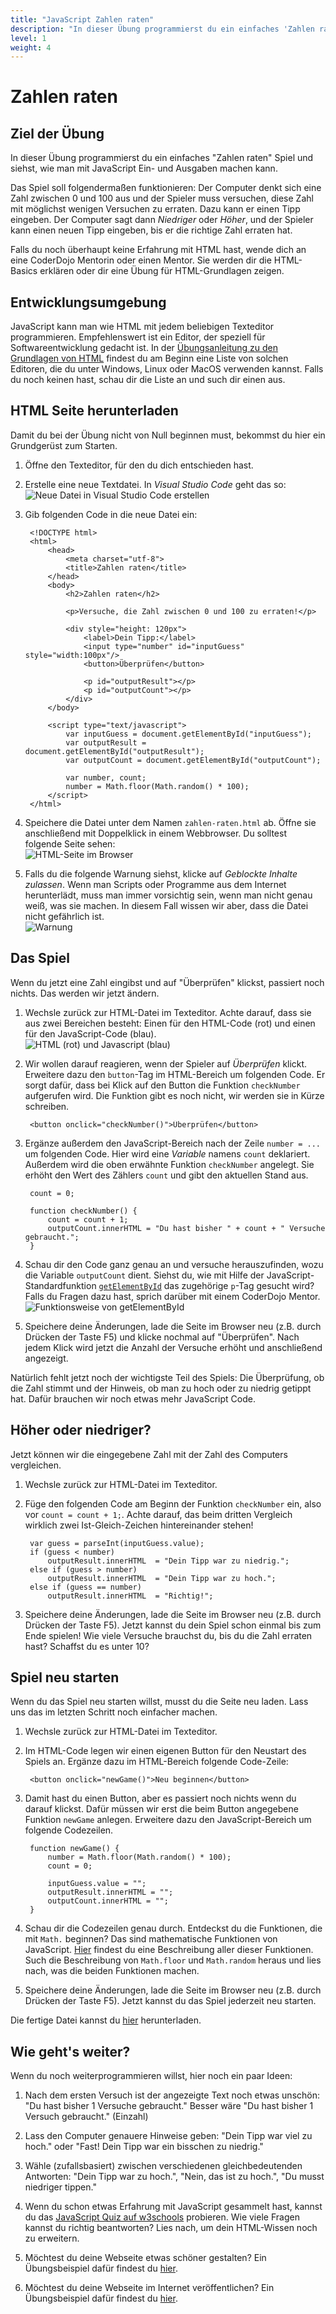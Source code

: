 ```yaml
---
title: "JavaScript Zahlen raten"
description: "In dieser Übung programmierst du ein einfaches 'Zahlen raten' Spiel und siehst, wie man mit JavaScript Ein- und Ausgaben machen kann."
level: 1
weight: 4
---
```


# Zahlen raten

## Ziel der Übung

In dieser Übung programmierst du ein einfaches "Zahlen raten" Spiel und siehst, wie man mit JavaScript Ein- und Ausgaben machen kann.

Das Spiel soll folgendermaßen funktionieren: Der Computer denkt sich eine Zahl zwischen 0 und 100 aus und der Spieler muss versuchen, diese Zahl mit möglichst wenigen Versuchen zu erraten. Dazu kann er einen Tipp eingeben. Der Computer sagt dann *Niedriger* oder *Höher*, und der Spieler kann einen neuen Tipp eingeben, bis er die richtige Zahl erraten hat.

Falls du noch überhaupt keine Erfahrung mit HTML hast, wende dich an eine CoderDojo Mentorin oder einen Mentor. Sie werden dir die HTML-Basics erklären oder dir eine Übung für HTML-Grundlagen zeigen.

## Entwicklungsumgebung

JavaScript kann man wie HTML mit jedem beliebigen Texteditor programmieren. Empfehlenswert ist ein Editor, der speziell für Softwareentwicklung gedacht ist. In der [Übungsanleitung zu den Grundlagen von HTML](/trainingsanleitungen/web/html-meine-erste-webseite.html) findest du am Beginn eine Liste von solchen Editoren, die du unter Windows, Linux oder MacOS verwenden kannst. Falls du noch keinen hast, schau dir die Liste an und such dir einen aus.

## HTML Seite herunterladen

Damit du bei der Übung nicht von Null beginnen must, bekommst du hier ein Grundgerüst zum Starten.

1. Öffne den Texteditor, für den du dich entschieden hast.

2. Erstelle eine neue Textdatei. In *Visual Studio Code* geht das so: <br/>![Neue Datei in Visual Studio Code erstellen](html-meine-erste-webseite/code-neue-datei.png)

3. Gib folgenden Code in die neue Datei ein:

        <!DOCTYPE html>
        <html>
        	<head>
        		<meta charset="utf-8">
        		<title>Zahlen raten</title>
        	</head>
        	<body>
        		<h2>Zahlen raten</h2>
        		
        		<p>Versuche, die Zahl zwischen 0 und 100 zu erraten!</p>
        		
        		<div style="height: 120px">
        			<label>Dein Tipp:</label>
        			<input type="number" id="inputGuess" style="width:100px"/>
        			<button>Überprüfen</button>
        			
        			<p id="outputResult"></p>
        			<p id="outputCount"></p>
        		</div>
        	</body>
        	
        	<script type="text/javascript">
        		var inputGuess = document.getElementById("inputGuess");
        		var outputResult = document.getElementById("outputResult");
        		var outputCount = document.getElementById("outputCount");
        		
        		var number, count;
        		number = Math.floor(Math.random() * 100);
        	</script>
        </html>

4. Speichere die Datei unter dem Namen `zahlen-raten.html` ab. Öffne sie anschließend mit Doppelklick in einem Webbrowser. Du solltest folgende Seite sehen:<br/>
![HTML-Seite im Browser](javascript-zahlen-raten/html-seite.png)

5. Falls du die folgende Warnung siehst, klicke auf *Geblockte Inhalte zulassen*. Wenn man Scripts oder Programme aus dem Internet herunterlädt, muss man immer vorsichtig sein, wenn man nicht genau weiß, was sie machen. In diesem Fall wissen wir aber, dass die Datei nicht gefährlich ist.<br/>
![Warnung](javascript-zahlen-raten/script-warnung.png)

## Das Spiel

Wenn du jetzt eine Zahl eingibst und auf "Überprüfen" klickst, passiert noch nichts. Das werden wir jetzt ändern.

1. Wechsle zurück zur HTML-Datei im Texteditor. Achte darauf, dass sie aus zwei Bereichen besteht: Einen für den HTML-Code (rot) und einen für den JavaScript-Code (blau).<br/>
![HTML (rot) und Javascript (blau)](javascript-zahlen-raten/html-javascript.png)

2. Wir wollen darauf reagieren, wenn der Spieler auf *Überprüfen* klickt. Erweitere dazu den `button`-Tag im HTML-Bereich um folgenden Code. Er sorgt dafür, dass bei Klick auf den Button die Funktion `checkNumber` aufgerufen wird. Die Funktion gibt es noch nicht, wir werden sie in Kürze schreiben.

        <button onclick="checkNumber()">Überprüfen</button>

3. Ergänze außerdem den JavaScript-Bereich nach der Zeile `number = ...` um folgenden Code. Hier wird eine *Variable* namens `count` deklariert. Außerdem wird die oben erwähnte Funktion `checkNumber` angelegt. Sie erhöht den Wert des Zählers `count` und gibt den aktuellen Stand aus.

        count = 0;
    
        function checkNumber() {
    		count = count + 1;
    		outputCount.innerHTML = "Du hast bisher " + count + " Versuche gebraucht.";
        }

4. Schau dir den Code ganz genau an und versuche herauszufinden, wozu die Variable `outputCount` dient. Siehst du, wie mit Hilfe der JavaScript-Standardfunktion [`getElementById`](http://www.w3schools.com/jsref/met_doc_getelementbyid.asp) das zugehörige `p`-Tag gesucht wird? Falls du Fragen dazu hast, sprich darüber mit einem CoderDojo Mentor.<br/>
![Funktionsweise von getElementById](javascript-zahlen-raten/getElementById.png)

5. Speichere deine Änderungen, lade die Seite im Browser neu (z.B. durch Drücken der Taste F5) und klicke nochmal auf "Überprüfen". Nach jedem Klick wird jetzt die Anzahl der Versuche erhöht und anschließend angezeigt.
	
Natürlich fehlt jetzt noch der wichtigste Teil des Spiels: Die Überprüfung, ob die Zahl stimmt und der Hinweis, ob man zu hoch oder zu niedrig getippt hat. Dafür brauchen wir noch etwas mehr JavaScript Code.

## Höher oder niedriger?

Jetzt können wir die eingegebene Zahl mit der Zahl des Computers vergleichen.

1. Wechsle zurück zur HTML-Datei im Texteditor. 

2. Füge den folgenden Code am Beginn der Funktion `checkNumber` ein, also vor `count = count + 1;`. Achte darauf, das beim dritten Vergleich wirklich zwei Ist-Gleich-Zeichen hintereinander stehen!

        var guess = parseInt(inputGuess.value);			
        if (guess < number)
            outputResult.innerHTML  = "Dein Tipp war zu niedrig.";
        else if (guess > number)
            outputResult.innerHTML  = "Dein Tipp war zu hoch.";
        else if (guess == number)
            outputResult.innerHTML  = "Richtig!";		

5. Speichere deine Änderungen, lade die Seite im Browser neu (z.B. durch Drücken der Taste F5). Jetzt kannst du dein Spiel schon einmal bis zum Ende spielen! Wie viele Versuche brauchst du, bis du die Zahl erraten hast? Schaffst du es unter 10?

## Spiel neu starten

Wenn du das Spiel neu starten willst, musst du die Seite neu laden. Lass uns das im letzten Schritt noch einfacher machen.

1. Wechsle zurück zur HTML-Datei im Texteditor. 

2. Im HTML-Code legen wir einen eigenen Button für den Neustart des Spiels an. Ergänze dazu im HTML-Bereich folgende Code-Zeile:

        <button onclick="newGame()">Neu beginnen</button>

3. Damit hast du einen Button, aber es passiert noch nichts wenn du darauf klickst. Dafür müssen wir erst die beim Button angegebene Funktion `newGame` anlegen. Erweitere dazu den JavaScript-Bereich um folgende Codezeilen.

        function newGame() {
            number = Math.floor(Math.random() * 100);
            count = 0;
    	
            inputGuess.value = "";
            outputResult.innerHTML = "";
            outputCount.innerHTML = "";
        }
	
4. Schau dir die Codezeilen genau durch. Entdeckst du die Funktionen, die mit `Math.` beginnen? Das sind mathematische Funktionen von JavaScript. [Hier](http://www.w3schools.com/jsref/jsref_obj_math.asp) findest du eine Beschreibung aller dieser Funktionen. Such die Beschreibung von `Math.floor` und `Math.random` heraus und lies nach, was die beiden Funktionen machen.

5. Speichere deine Änderungen, lade die Seite im Browser neu (z.B. durch Drücken der Taste F5). Jetzt kannst du das Spiel jederzeit neu starten.

Die fertige Datei kannst du [hier](javascript-zahlen-raten/zahlen-raten-final.html) herunterladen.

## Wie geht's weiter?

Wenn du noch weiterprogrammieren willst, hier noch ein paar Ideen:

1. Nach dem ersten Versuch ist der angezeigte Text noch etwas unschön: "Du hast bisher 1 Versuche gebraucht." Besser wäre "Du hast bisher 1 Versuch gebraucht." (Einzahl)

2. Lass den Computer genauere Hinweise geben: "Dein Tipp war viel zu hoch." oder "Fast! Dein Tipp war ein bisschen zu niedrig."

3. Wähle (zufallsbasiert) zwischen verschiedenen gleichbedeutenden Antworten: "Dein Tipp war zu hoch.", "Nein, das ist zu hoch.", "Du musst niedriger tippen."

4. Wenn du schon etwas Erfahrung mit JavaScript gesammelt hast, kannst du das [JavaScript Quiz auf w3schools](http://www.w3schools.com/js/js_quiz.asp) probieren. Wie viele Fragen kannst du richtig beantworten? Lies nach, um dein HTML-Wissen noch zu erweitern.

4. Möchtest du deine Webseite etwas schöner gestalten? Ein Übungsbeispiel dafür findest du [hier](/trainingsanleitungen/web/erste-schritte-mit-css.html).

4. Möchtest du deine Webseite im Internet veröffentlichen? Ein Übungsbeispiel dafür findest du [hier](/trainingsanleitungen/web/dreamspark-azure.html).